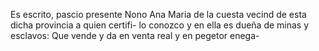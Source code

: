 Es escrito, pascio presente Nono Ana Maria de la cuesta vecind de esta dicha provincia a quien certifi- lo conozco y en ella es dueña de minas y esclavos: Que vende y da en venta real y en pegetor enega-